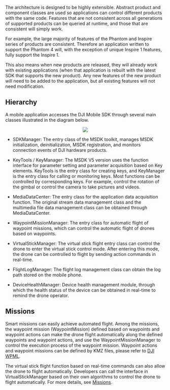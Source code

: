 The architecture is designed to be highly extensible. Abstract product and component classes are used so applications can control different products with the same code. Features that are not consistent across all generations of supported products can be queried at runtime, and those that are consistent will simply work.

For example, the large majority of features of the Phantom and Inspire series of products are consistent. Therefore an application written to support the Phantom 4 will, with the exception of unique Inspire 1 features, fully support the Inspire 1. 

This also means when new products are released, they will already work with existing applications (when that application is rebuilt with the latest SDK that supports the new product). Any new features of the new product will need to be added to the application, but all existing features will not need modification.

## Hierarchy

A mobile application accesses the DJI Mobile SDK through several main classes illustrated in the diagram below.

<div>
<div style="text-align: center"><p></p>
</div>
<div align=center><img src="https://terra-1-g.djicdn.com/71a7d383e71a4fb8887a310eb746b47f/msdk/Documentation/V5.2/sdk-architecture-2.png" width="auto" ></div>
</div>

* SDKManager: The entry class of the MSDK toolkit, manages MSDK initialization, deinitialization, MSDK registration, and monitors connection events of DJI hardware products.

* KeyTools / KeyManager: The MSDK V5 version uses the function interface for parameter setting and parameter acquisition based on Key elements. KeyTools is the entry class for creating keys, and KeyManager is the entry class for calling or monitoring keys. Most functions can be controlled by corresponding keys. For example, control the rotation of the gimbal or control the camera to take pictures and videos.

* MediaDataCenter: The entry class for the application data acquisition function. The original stream data management class and the multimedia file data management class can be obtained through MediaDataCenter.

* WaypointMissionManager: The entry class for automatic flight of waypoint missions, which can control the automatic flight of drones based on waypoints.

* VirtualStickManager: The virtual stick flight entry class can control the drone to enter the virtual stick control mode. After entering this mode, the drone can be controlled to flight by sending action commands in real-time.

* FlightLogManager: The flight log management class can obtain the log path stored on the mobile phone.

* DeviceHealthManager: Device health management module, through which the health status of the device can be obtained in real-time to remind the drone operator.


## Missions

Smart missions can easily achieve automated flight. Among the missions, the waypoint mission (WaypointMission) defined based on waypoints and waypoint actions can make the drone flight automatically along the defined waypoints and waypoint actions, and use the WaypointMissionManager to control the execution process of the waypoint mission. Waypoint actions and waypoint missions can be defined by KMZ files, please refer to [DJI WPML](https://developer.dji.com/doc/cloud-api-tutorial/en/api-reference/dji-wpml/overview.html).

The virtual stick flight function based on real-time commands can also allow the drone to flight automatically. Developers can call the interface in VirtualStickManager based on their own algorithms to control the drone to flight automatically. For more details, see [Missions](https://developer.dji.com/doc/mobile-sdk-tutorial/en/basic-introduction/basic-concepts/missions.html).
